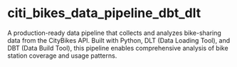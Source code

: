 # citi_bikes_data_pipeline_dbt_dlt
A production-ready data pipeline that collects and analyzes bike-sharing data from the CityBikes API. Built with Python, DLT (Data Loading Tool), and DBT (Data Build Tool), this pipeline enables comprehensive analysis of bike station coverage and usage patterns.

